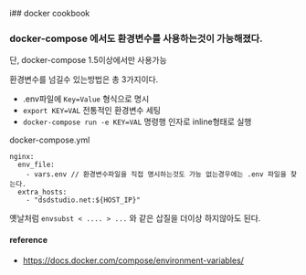 i## docker cookbook 


### docker-compose 에서도 환경변수를 사용하는것이 가능해졌다. 

단, docker-compose 1.5이상에서만 사용가능

환경변수를 넘길수 있는방법은 총 3가지이다. 

- .env파일에 `Key=Value` 형식으로 명시 
- `export KEY=VAL` 전통적인 환경변수 세팅 
- `docker-compose run -e KEY=VAL` 명령행 인자로 inline형태로 실행

docker-compose.yml 
```
nginx:
  env_file:
    - vars.env // 환경변수파일을 직접 명시하는것도 가능 없는경우에는 .env 파일을 찾는다.
  extra_hosts:
    - "dsdstudio.net:${HOST_IP}"
```


옛날처럼 `envsubst < .... > ...` 와 같은 삽질을 더이상 하지않아도 된다. 

#### reference 

- https://docs.docker.com/compose/environment-variables/
